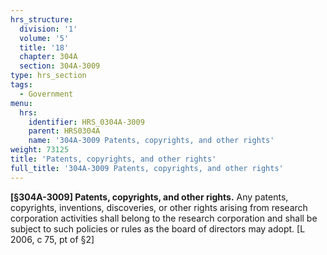 ```yaml
---
hrs_structure:
  division: '1'
  volume: '5'
  title: '18'
  chapter: 304A
  section: 304A-3009
type: hrs_section
tags:
  - Government
menu:
  hrs:
    identifier: HRS_0304A-3009
    parent: HRS0304A
    name: '304A-3009 Patents, copyrights, and other rights'
weight: 73125
title: 'Patents, copyrights, and other rights'
full_title: '304A-3009 Patents, copyrights, and other rights'
---
```

**[§304A-3009] Patents, copyrights, and other rights.** Any patents, copyrights, inventions, discoveries, or other rights arising from research corporation activities shall belong to the research corporation and shall be subject to such policies or rules as the board of directors may adopt. [L 2006, c 75, pt of §2]